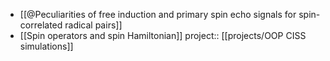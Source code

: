 - [[@Peculiarities of free induction and primary spin echo signals for spin-correlated radical pairs]]
- [[Spin operators and spin Hamiltonian]]
  project:: [[projects/OOP CISS simulations]]